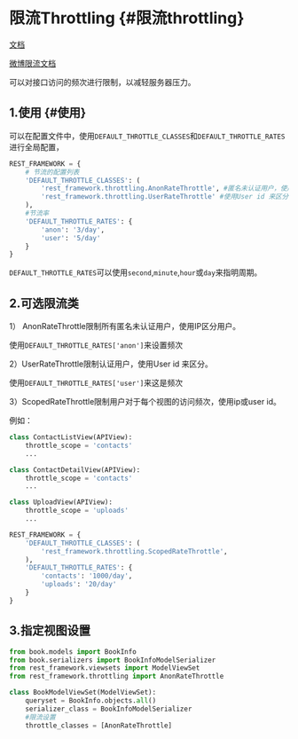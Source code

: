 # 限流Throttling {#限流throttling}

[文档](https://www.django-rest-framework.org/api-guide/throttling/)

[微博限流文档](http://open.weibo.com/wiki/接口访问频次权限)

可以对接口访问的频次进行限制，以减轻服务器压力。

## 1.使用 {#使用}

可以在配置文件中，使用`DEFAULT_THROTTLE_CLASSES`和`DEFAULT_THROTTLE_RATES`进行全局配置，

```py
REST_FRAMEWORK = {
    # 节流的配置列表
    'DEFAULT_THROTTLE_CLASSES': (
        'rest_framework.throttling.AnonRateThrottle', #匿名未认证用户，使用IP区分用户
        'rest_framework.throttling.UserRateThrottle' #使用User id 来区分
    ),
    #节流率
    'DEFAULT_THROTTLE_RATES': {
        'anon': '3/day',
        'user': '5/day'
    }
}
```

`DEFAULT_THROTTLE_RATES`可以使用`second`,`minute`,`hour`或`day`来指明周期。

## 2.可选限流类

1） AnonRateThrottle限制所有匿名未认证用户，使用IP区分用户。

使用`DEFAULT_THROTTLE_RATES['anon']`来设置频次

2）UserRateThrottle限制认证用户，使用User id 来区分。

使用`DEFAULT_THROTTLE_RATES['user']`来这是频次

3）ScopedRateThrottle限制用户对于每个视图的访问频次，使用ip或user id。

例如：

```py
class ContactListView(APIView):
    throttle_scope = 'contacts'
    ...

class ContactDetailView(APIView):
    throttle_scope = 'contacts'
    ...

class UploadView(APIView):
    throttle_scope = 'uploads'
    ...
```

```py
REST_FRAMEWORK = {
    'DEFAULT_THROTTLE_CLASSES': (
        'rest_framework.throttling.ScopedRateThrottle',
    ),
    'DEFAULT_THROTTLE_RATES': {
        'contacts': '1000/day',
        'uploads': '20/day'
    }
}
```

## 3.指定视图设置

```py
from book.models import BookInfo
from book.serializers import BookInfoModelSerializer
from rest_framework.viewsets import ModelViewSet
from rest_framework.throttling import AnonRateThrottle

class BookModelViewSet(ModelViewSet):
    queryset = BookInfo.objects.all()
    serializer_class = BookInfoModelSerializer
    #限流设置
    throttle_classes = [AnonRateThrottle]
```



